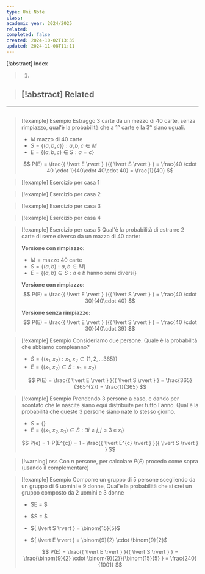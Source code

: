 ```yaml
---
type: Uni Note
class: 
academic year: 2024/2025
related: 
completed: false
created: 2024-10-02T13:35
updated: 2024-11-08T11:11
---
```

[!abstract] Index
>1. 

>[!abstract] Related
>- 

---

##

>[!example] Esempio
>Estraggo 3 carte da un mezzo di 40 carte, senza rimpiazzo, qual'è la probabilità che a 1° carte e la 3° siano uguali.
>
>- $M$ mazzo di 40 carte
>- $S = \{ (a,b,c) \}: a,b,c \in M$
>- $E = \{ (a,b,c) \in S: a=c \}$
>
>$$
>P(E) = \frac{{ \lvert E \rvert }  }{{ \lvert S \rvert }  } = \frac{40 \cdot 40 \cdot 1}{40\cdot 40\cdot 40} = \frac{1}{40}
>$$

>[!example] Esercizio per casa 1

>[!example] Esercizio per casa 2

>[!example] Esercizio per casa 3

>[!example] Esercizio per casa 4

>[!example] Esercizio per casa 5
>Qual'è la probabilità di estrarre 2 carte di seme diverso da un mazzo di 40 carte:
>
>**Versione con rimpiazzo:**
>- $M = \text{mazzo 40 carte}$
>- $S = \{ (a,b): a,b \in M \}$
>- $E = \{ (a,b) \in S: a \text{ e } b \text{ hanno semi diversi}\}$
>
>**Versione con rimpiazzo:**
>$$
>P(E) = \frac{{ \lvert E \rvert }  }{{ \lvert S \rvert }  } = \frac{40 \cdot 30}{40\cdot 40}
>$$
>
>**Versione senza rimpiazzo:**
>$$
>P(E) = \frac{{ \lvert E \rvert }  }{{ \lvert S \rvert }  } = \frac{40 \cdot 30}{40\cdot 39}
>$$

>[!example] Esempio
>Consideriamo due persone. Quale è la probabilità che abbiamo compleanno?
>- $S = \{ (x_{1}, x_{2}): x_{1}, x_{2} \in \{ 1,2,\dots 365 \}\}$
>- $E = \{ (x_{1}, x_{2}) \in S: x_{1} = x_{2}\}$
>
>$$
>P(E) = \frac{{ \lvert E \rvert }  }{{ \lvert S \rvert }  } = \frac{365}{365^{2}} = \frac{1}{365}
>$$

>[!example] Esempio
>Prendendo 3 persone a caso, e dando per scontato che le nascite siano equi distribuite per tutto l'anno. Qual'è la probabilità che queste 3 persone siano nate lo stesso giorno.
>
>- $S = \{  \}$
>- $E = \{ (x_{1},x_{2},x_{3})\in S: \exists i \not= j, j\leq 3 \text{ e } x_{i} \}$
>
>$$
>P(e) = 1-P(E^{c}) = 1 - \frac{{ \lvert E^{c} \rvert }  }{{ \lvert S \rvert }  }
>$$

>[!warning] oss
>Con $n$ persone, per calcolare $P(E)$ procedo come sopra (usando il complementare)

>[!example] Esempio
>Comporre un gruppo di 5 persone scegliendo da un gruppo di 6 uomini e 9 donne, Qual'è la probabilità che si crei un gruppo composto da 2 uomini e 3 donne
>- $E = $
>- $S = $
>
>- ${ \lvert S \rvert } = \binom{15}{5}$
>- ${ \lvert E \rvert } = \binom{9}{2} \cdot \binom{9}{2}$
>  
>$$
>P(E) = \frac{{ \lvert E \rvert }  }{{ \lvert S \rvert }  } = \frac{\binom{9}{2} \cdot \binom{9}{2}}{\binom{15}{5} } = \frac{240}{1001}
>$$








